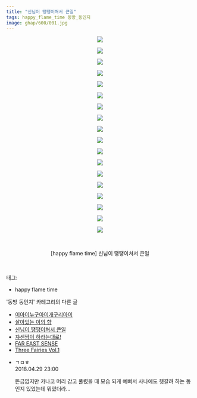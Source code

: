 ```yaml
---
title: "신님이 땡땡이쳐서 큰일"
tags: happy_flame_time 동방_동인지
image: ghap/600/001.jpg
---
```

<div class="article">
<p style="text-align: center; clear: none; float: none;"><img src="{{ site.nasurl }}/ghap/600/001.jpg"/></p>
<p style="text-align: center; clear: none; float: none;"><img src="{{ site.nasurl }}/ghap/600/002.jpg"/></p>
<p style="text-align: center; clear: none; float: none;"><img src="{{ site.nasurl }}/ghap/600/003.jpg"/></p>
<p style="text-align: center; clear: none; float: none;"><img src="{{ site.nasurl }}/ghap/600/004.jpg"/></p>
<p style="text-align: center; clear: none; float: none;"><img src="{{ site.nasurl }}/ghap/600/005.jpg"/></p>
<p style="text-align: center; clear: none; float: none;"><img src="{{ site.nasurl }}/ghap/600/006.jpg"/></p>
<p style="text-align: center; clear: none; float: none;"><img src="{{ site.nasurl }}/ghap/600/007.jpg"/></p>
<p style="text-align: center; clear: none; float: none;"><img src="{{ site.nasurl }}/ghap/600/008.jpg"/></p>
<p style="text-align: center; clear: none; float: none;"><img src="{{ site.nasurl }}/ghap/600/009.jpg"/></p>
<p style="text-align: center; clear: none; float: none;"><img src="{{ site.nasurl }}/ghap/600/010.jpg"/></p>
<p style="text-align: center; clear: none; float: none;"><img src="{{ site.nasurl }}/ghap/600/011.jpg"/></p>
<p style="text-align: center; clear: none; float: none;"><img src="{{ site.nasurl }}/ghap/600/012.jpg"/></p>
<p style="text-align: center; clear: none; float: none;"><img src="{{ site.nasurl }}/ghap/600/013.jpg"/></p>
<p style="text-align: center; clear: none; float: none;"><img src="{{ site.nasurl }}/ghap/600/014.jpg"/></p>
<p style="text-align: center; clear: none; float: none;"><img src="{{ site.nasurl }}/ghap/600/015.jpg"/></p>
<p style="text-align: center; clear: none; float: none;"><img src="{{ site.nasurl }}/ghap/600/016.jpg"/></p>
<p style="text-align: center; clear: none; float: none;"><img src="{{ site.nasurl }}/ghap/600/017.jpg"/></p>
<p style="text-align: center; clear: none; float: none;"><img src="{{ site.nasurl }}/ghap/600/018.jpg"/></p>
<p style="text-align: center; clear: none; float: none;"><br/></p>
<p style="text-align: center; clear: none; float: none;">[happy flame time] 신님이 땡땡이쳐서 큰일</p>
<p><br/></p>
</div><div class="tagTrail">
<p>태그: </p>
<ul>
<li>happy flame time</li>
</ul>
</div><div class="another">
<p>'동방 동인지' 카테고리의 다른 글</p>
<ul>
<li><a href="/2016-06-28-ghap_602">이아이누구아이개구리아이</a></li>
<li><a href="/2016-06-28-ghap_601">살아있는 이의 향</a></li>
<li><a href="/2016-06-28-ghap_600">신님이 땡땡이쳐서 큰일</a></li>
<li><a href="/2016-06-28-ghap_599">쟈센짱이 하라는대로!</a></li>
<li><a href="/2016-06-28-ghap_598">FAR EAST SENSE</a></li>
<li><a href="/2016-06-28-ghap_597">Three Fairies Vol.1</a></li>
</ul>
</div><div class="cb_module cb_fluid">
<div class="cb_wrt cb_profile">
<div class="comment">
<ul>
<li class="cb_thumb_off" id="comment15247079">
<div class="cb_comment_area">
<div class="cb_info_area">
<div class="cb_section">
<span class="cb_nick_name">ㄱㅁㅎ</span>
</div>
<div class="cb_section">
<span class="cb_date">2018.04.29 23:00 </span>
</div>
</div>
<div class="cb_dsc_comment">
<p class="cb_dsc">
											뜬금없지만 카나코 머리 감고 풀렸을 때 모습 되게 예뻐서 사나에도 헷갈려 하는 동인지 있었는데 뭐였더라...
										</p>
</div>
</div></li>
</ul>
</div>
</div><!-- commentList close -->
</div>